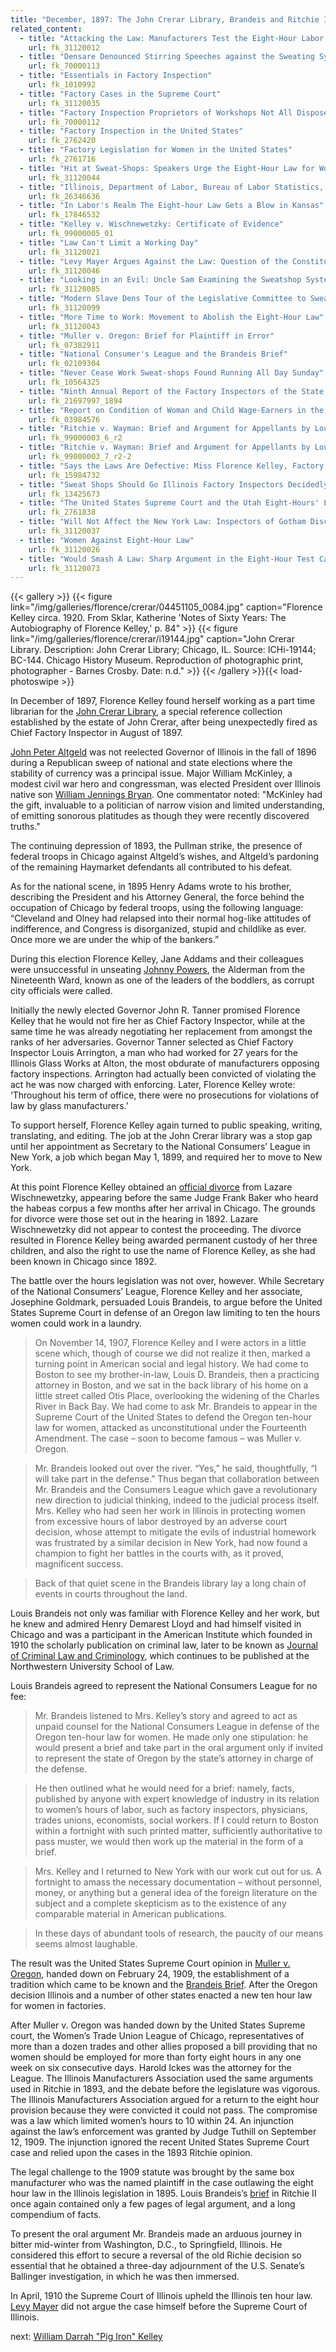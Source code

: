 ```yaml
---
title: "December, 1897: The John Crerar Library, Brandeis and Ritchie II"
related_content:
  - title: "Attacking the Law: Manufacturers Test the Eight-Hour Labor Statute"
    url: fk_31120012
  - title: "Densare Denounced Stirring Speeches against the Sweating System"
    url: fk_70000113
  - title: "Essentials in Factory Inspection"
    url: fk_1010992
  - title: "Factory Cases in the Supreme Court"
    url: fk_31120035
  - title: "Factory Inspection Proprietors of Workshops Not All Disposed to Comply with the Law"
    url: fk_70000112
  - title: "Factory Inspection in the United States"
    url: fk_2762420
  - title: "Factory Legislation for Women in the United States"
    url: fk_2761716
  - title: "Hit at Sweat-Shops: Speakers Urge the Eight-Hour Law for Women"
    url: fk_31120044
  - title: "Illinois, Department of Labor, Bureau of Labor Statistics, Bulletin, Labor Legislation in the 46th General Assembly of Illinois (1909)."
    url: fk_26346636
  - title: "In Labor's Realm The Eight-hour Law Gets a Blow in Kansas"
    url: fk_17846532
  - title: "Kelley v. Wischnewetzky: Certificate of Evidence"
    url: fk_99000005_01
  - title: "Law Can't Limit a Working Day"
    url: fk_31120021
  - title: "Levy Mayer Argues Against the Law: Question of the Constitutionality of the Eight-Hour Act is Raised"
    url: fk_31120046
  - title: "Looking in an Evil: Uncle Sam Examining the Sweatshop System"
    url: fk_31120085
  - title: "Modern Slave Dens Tour of the Legislative Committee to Sweat Shops"
    url: fk_31120099
  - title: "More Time to Work: Movement to Abolish the Eight-Hour Law"
    url: fk_31120043
  - title: "Muller v. Oregon: Brief for Plaintiff in Error"
    url: fk_07382911
  - title: "National Consumer's League and the Brandeis Brief"
    url: fk_02109304
  - title: "Never Cease Work Sweat-shops Found Running All Day Sunday"
    url: fk_10564325
  - title: "Ninth Annual Report of the Factory Inspectors of the State of NY (transmitted to the legislature 01/28/1895)"
    url: fk_21697997_1894
  - title: "Report on Condition of Woman and Child Wage-Earners in the United States; Volume IX"
    url: fk_03984576
  - title: "Ritchie v. Wayman: Brief and Argument for Appellants by Louis Brandeis"
    url: fk_99000003_6_r2
  - title: "Ritchie v. Wayman: Brief and Argument for Appellants by Louis Brandeis"
    url: fk_99000003_7_r2-2
  - title: "Says the Laws Are Defective: Miss Florence Kelley, Factory Inspector, Delivers an Address"
    url: fk_15984732
  - title: "Sweat Shops Should Go Illinois Factory Inspectors Decidedly Urge Their Abolition"
    url: fk_13425673
  - title: "The United States Supreme Court and the Utah Eight-Hours' Law"
    url: fk_2761838
  - title: "Will Not Affect the New York Law: Inspectors of Gotham Discuss the Illinois 'Eight-Hour' Decision"
    url: fk_31120037
  - title: "Women Against Eight-Hour Law"
    url: fk_31120026
  - title: "Would Smash A Law: Sharp Argument in the Eight-Hour Test Case at Mt. Vernon"
    url: fk_31120073
---
```

{{< gallery >}}
  {{< figure link="/img/galleries/florence/crerar/04451105_0084.jpg" caption="Florence Kelley circa. 1920. From Sklar, Katherine 'Notes of Sixty Years: The Autobiography of Florence Kelley,' p. 84" >}}
  {{< figure link="/img/galleries/florence/crerar/i19144.jpg" caption="John Crerar Library. Description: John Crerar Library; Chicago, IL. Source: ICHi-19144; BC-144. Chicago History Museum. Reproduction of photographic print, photographer - Barnes Crosby. Date: n.d." >}}
{{< /gallery >}}{{< load-photoswipe >}}

In December of 1897, Florence Kelley found herself working as a part time librarian for the [John Crerar Library](https://www.lib.uchicago.edu/crerar/), a special reference collection established by the estate of John Crerar, after being unexpectedly fired as Chief Factory Inspector in August of 1897.

[John Peter Altgeld](/historical/altgeld) was not reelected Governor of Illinois in the fall of 1896 during a Republican sweep of national and state elections where the stability of currency was a principal issue. Major William McKinley, a modest civil war hero and congressman, was elected President over Illinois native son [William Jennings Bryan](http://historymatters.gmu.edu/d/5354/). One commentator noted: "McKinley had the gift, invaluable to a politician of narrow vision and limited understanding, of emitting sonorous platitudes as though they were recently discovered truths."

The continuing depression of 1893, the Pullman strike, the presence of federal troops in Chicago against Altgeld’s wishes, and Altgeld’s pardoning of the remaining Haymarket defendants all contributed to his defeat.

As for the national scene, in 1895 Henry Adams wrote to his brother, describing the President and his Attorney General, the force behind the occupation of Chicago by federal troops, using the following language: “Cleveland and Olney had relapsed into their normal hog-like attitudes of indifference, and Congress is disorganized, stupid and childlike as ever. Once more we are under the whip of the bankers.”  

During this election Florence Kelley, Jane Addams and their colleagues were unsuccessful in unseating [Johnny Powers](/legal/mayors/powers), the Alderman from the Nineteenth Ward, known as one of the leaders of the boddlers, as corrupt city officials were called.

Initially the newly elected Governor John R. Tanner promised Florence Kelley that he would not fire her as Chief Factory Inspector, while at the same time he was already negotiating her replacement from amongst the ranks of her adversaries. Governor Tanner selected as Chief Factory Inspector Louis Arrington, a man who had worked for 27 years for the Illinois Glass Works at Alton, the most obdurate of manufacturers opposing factory inspections. Arrington had actually been convicted of violating the act he was now charged with enforcing. Later, Florence Kelley wrote: ‘Throughout his term of office, there were no prosecutions for violations of law by glass manufacturers.’

To support herself, Florence Kelley again turned to public speaking, writing, translating, and editing. The job at the John Crerar library was a stop gap until her appointment as Secretary to the National Consumers’ League in New York, a job which began May 1, 1899, and required her to move to New York.

At this point Florence Kelley obtained an [official divorce](/documents/fk_99000005_01#page=1) from Lazare Wischnewetzky, appearing before the same Judge Frank Baker who heard the habeas corpus a few months after her arrival in Chicago. The grounds for divorce were those set out in the hearing in 1892. Lazare Wischnewetzky did not appear to contest the proceeding. The divorce resulted in Florence Kelley being awarded permanent custody of her three children, and also the right to use the name of Florence Kelley, as she had been known in Chicago since 1892.

The battle over the hours legislation was not over, however. While Secretary of the National Consumers’ League, Florence Kelley and her associate, Josephine Goldmark, persuaded Louis Brandeis, to argue before the United States Supreme Court in defense of an Oregon law limiting to ten the hours women could work in a laundry.

>On November 14, 1907, Florence Kelley and I were actors in a little scene which, though of course we did not realize it then, marked a turning point in American social and legal history. We had come to Boston to see my brother-in-law, Louis D. Brandeis, then a practicing attorney in Boston, and we sat in the back library of his home on a little street called Otis Place, overlooking the widening of the Charles River in Back Bay. We had come to ask Mr. Brandeis to appear in the Supreme Court of the United States to defend the Oregon ten-hour law for women, attacked as unconstitutional under the Fourteenth Amendment. The case – soon to become famous – was Muller v. Oregon.

>Mr. Brandeis looked out over the river. “Yes,” he said, thoughtfully, “I will take part in the defense.” Thus began that collaboration between Mr. Brandeis and the Consumers League which gave a revolutionary new direction to judicial thinking, indeed to the judicial process itself. Mrs. Kelley who had seen her work in Illinois in protecting women from excessive hours of labor destroyed by an adverse court decision, whose attempt to mitigate the evils of industrial homework was frustrated by a similar decision in New York, had now found a champion to fight her battles in the courts with, as it proved, magnificent success.

>Back of that quiet scene in the Brandeis library lay a long chain of events in courts throughout the land.

Louis Brandeis not only was familiar with Florence Kelley and her work, but he knew and admired Henry Demarest Lloyd and had himself visited in Chicago and was a participant in the American Institute which founded in 1910 the scholarly publication on criminal law, later to be known as [Journal of Criminal Law and Criminology](http://homicide.northwestern.edu/pubs/journal/), which continues to be published at the Northwestern University School of Law.

Louis Brandeis agreed to represent the National Consumers League for no fee:

>Mr. Brandeis listened to Mrs. Kelley’s story and agreed to act as unpaid counsel for the National Consumers League in defense of the Oregon ten-hour law for women. He made only one stipulation: he would present a brief and take part in the oral argument only if invited to represent the state of Oregon by the state’s attorney in charge of the defense.

>He then outlined what he would need for a brief: namely, facts, published by anyone with expert knowledge of industry in its relation to women’s hours of labor, such as factory inspectors, physicians, trades unions, economists, social workers. If I could return to Boston within a fortnight with such printed matter, sufficiently authoritative to pass muster, we would then work up the material in the form of a brief.

>Mrs. Kelley and I returned to New York with our work cut out for us. A fortnight to amass the necessary documentation – without personnel, money, or anything but a general idea of the foreign literature on the subject and a complete skepticism as to the existence of any comparable material in American publications.

>In these days of abundant tools of research, the paucity of our means seems almost laughable.

The result was the United States Supreme Court opinion in [Muller v. Oregon](/documents/fk_07382912#page=1), handed down on February 24, 1909, the establishment of a tradition which came to be known and the [Brandeis Brief](/documents/fk_02109304#page=1). After the Oregon decision Illinois and a number of other states enacted a new ten hour law for women in factories.

After Muller v. Oregon was handed down by the United States Supreme court, the Women’s Trade Union League of Chicago, representatives of more than a dozen trades and other allies proposed a bill providing that no women should be employed for more than forty eight hours in any one week on six consecutive days. Harold Ickes was the attorney for the League. The Illinois Manufacturers Association used the same arguments used in Ritchie in 1893, and the debate before the legislature was vigorous. The Illinois Manufacturers Association argued for a return to the eight hour provision because they were convicted it could not pass. The compromise was a law which limited women’s hours to 10 within 24. An injunction against the law’s enforcement was granted by Judge Tuthill on September 12, 1909. The injunction ignored the recent United States Supreme Court case and relied upon the cases in the 1893 Ritchie opinion.

The legal challenge to the 1909 statute was brought by the same box manufacturer who was the named plaintiff in the case outlawing the eight hour law in the Illinois legislation in 1895. Louis Brandeis’s [brief](/documents/fk_99000003_5_r2#page=2) in Ritchie II once again contained only a few pages of legal argument, and a long compendium of facts.

To present the oral argument Mr. Brandeis made an arduous journey in bitter mid-winter from Washington, D.C., to Springfield, Illinois. He considered this effort to secure a reversal of the old Richie decision so essential that he obtained a three-day adjournment of the U.S. Senate’s Ballinger investigation, in which he was then immersed.

In April, 1910 the Supreme Court of Illinois upheld the Illinois ten hour law. [Levy Mayer](/historical/mayer) did not argue the case himself before the Supreme Court of Illinois.


next:  [William Darrah "Pig Iron" Kelley](/florence/father/)
